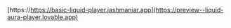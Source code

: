 [https://https://basic-liquid-player.jashmaniar.app](https://preview--liquid-aura-player.lovable.app)

